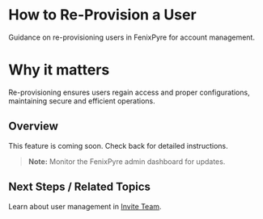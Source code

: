 # How to Re-Provision a User

Guidance on re-provisioning users in FenixPyre for account management.


# Why it matters

Re-provisioning ensures users regain access and proper configurations, maintaining secure and efficient operations.

## Overview

This feature is coming soon. Check back for detailed instructions.

> **Note:** Monitor the FenixPyre admin dashboard for updates.

## Next Steps / Related Topics

Learn about user management in [Invite Team](../03-setup-&-installation/invite-team.md).